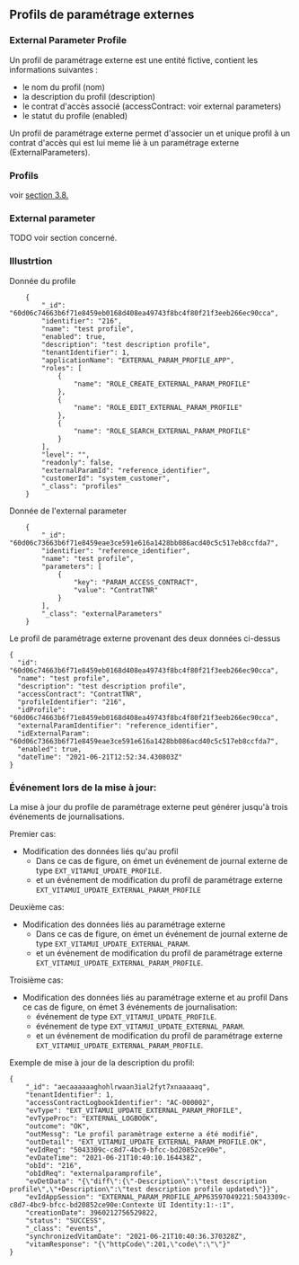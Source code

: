 
## Profils de paramétrage externes 

### External Parameter Profile

Un profil de paramétrage externe est une entité fictive, contient les informations suivantes :

* le nom du profil (nom)
* la description du profil (description)
* le contrat d'accès associé (accessContract: voir external parameters)
* le statut du profile (enabled)

Un profil de paramétrage externe permet d'associer un et unique profil à un contrat d'accès qui est lui meme lié à un paramétrage externe (ExternalParameters).

### Profils  

voir [section 3.8.](3.8)


### External parameter 

TODO voir section concerné.

### Illustrtion

Donnée du profile

        {
            "_id": "60d06c74663b6f71e8459eb0168d408ea49743f8bc4f80f21f3eeb266ec90cca",
            "identifier": "216",
            "name": "test profile",
            "enabled": true,
            "description": "test description profile",
            "tenantIdentifier": 1,
            "applicationName": "EXTERNAL_PARAM_PROFILE_APP",
            "roles": [
                {
                    "name": "ROLE_CREATE_EXTERNAL_PARAM_PROFILE"
                },
                {
                    "name": "ROLE_EDIT_EXTERNAL_PARAM_PROFILE"
                },
                {
                    "name": "ROLE_SEARCH_EXTERNAL_PARAM_PROFILE"
                }
            ],
            "level": "",
            "readonly": false,
            "externalParamId": "reference_identifier",
            "customerId": "system_customer",
            "_class": "profiles"
        }
      
Donnée de l'external parameter
      
        {
            "_id": "60d06c73663b6f71e8459eae3ce591e616a1428bb086acd40c5c517eb8ccfda7",
            "identifier": "reference_identifier",
            "name": "test profile",
            "parameters": [
                {
                    "key": "PARAM_ACCESS_CONTRACT",
                    "value": "ContratTNR"
                }
            ],
            "_class": "externalParameters"
        }

Le profil de paramétrage externe provenant des deux données ci-dessus


    {
      "id": "60d06c74663b6f71e8459eb0168d408ea49743f8bc4f80f21f3eeb266ec90cca",
      "name": "test profile",
      "description": "test description profile",
      "accessContract": "ContratTNR",
      "profileIdentifier": "216",
      "idProfile": "60d06c74663b6f71e8459eb0168d408ea49743f8bc4f80f21f3eeb266ec90cca",
      "externalParamIdentifier": "reference_identifier",
      "idExternalParam": "60d06c73663b6f71e8459eae3ce591e616a1428bb086acd40c5c517eb8ccfda7",
      "enabled": true,
      "dateTime": "2021-06-21T12:52:34.430803Z"
    }

### Événement lors de la mise à jour:

La mise à jour du profile de paramétrage externe peut générer jusqu'à trois événements de journalisations.

Premier cas:
- Modification des données liés qu'au profil
  * Dans ce cas de figure, on émet un événement de journal externe de type `EXT_VITAMUI_UPDATE_PROFILE`.
  * et un événement de modification du profil de paramétrage externe `EXT_VITAMUI_UPDATE_EXTERNAL_PARAM_PROFILE`

Deuxième cas:
- Modification des données liés au paramétrage externe
  * Dans ce cas de figure, on émet un événement de journal externe de type `EXT_VITAMUI_UPDATE_EXTERNAL_PARAM`.
  * et un événement de modification du profil de paramétrage externe `EXT_VITAMUI_UPDATE_EXTERNAL_PARAM_PROFILE`.


Troisième cas:
- Modification des données liés au paramétrage externe et au profil
Dans ce cas de figure, on émet 3 événements de journalisation:
  * événement de type `EXT_VITAMUI_UPDATE_PROFILE`.
  * événement de type `EXT_VITAMUI_UPDATE_EXTERNAL_PARAM`.
  * et un événement de modification du profil de paramétrage externe `EXT_VITAMUI_UPDATE_EXTERNAL_PARAM_PROFILE`.


Exemple de mise à jour de la description du profil:


    {
        "_id": "aecaaaaaaghohlrwaan3ial2fyt7xnaaaaaq",
        "tenantIdentifier": 1,
        "accessContractLogbookIdentifier": "AC-000002",
        "evType": "EXT_VITAMUI_UPDATE_EXTERNAL_PARAM_PROFILE",
        "evTypeProc": "EXTERNAL_LOGBOOK",
        "outcome": "OK",
        "outMessg": "Le profil paramètrage externe a été modifié",
        "outDetail": "EXT_VITAMUI_UPDATE_EXTERNAL_PARAM_PROFILE.OK",
        "evIdReq": "5043309c-c8d7-4bc9-bfcc-bd20852ce90e",
        "evDateTime": "2021-06-21T10:40:10.164438Z",
        "obId": "216",
        "obIdReq": "externalparamprofile",
        "evDetData": "{\"diff\":{\"-Description\":\"test description profile\",\"+Description\":\"test description profile updated\"}}",
        "evIdAppSession": "EXTERNAL_PARAM_PROFILE_APP63597049221:5043309c-c8d7-4bc9-bfcc-bd20852ce90e:Contexte UI Identity:1:-:1",
        "creationDate": 3960212756529822,
        "status": "SUCCESS",
        "_class": "events",
        "synchronizedVitamDate": "2021-06-21T10:40:36.370328Z",
        "vitamResponse": "{\"httpCode\":201,\"code\":\"\"}"
    }
